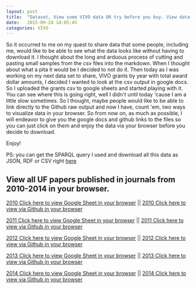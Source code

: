 ```yaml
---
layout: post
title:  "Dataset, View some VIVO data OR try before you buy. View data via google sheets and RAW github right in your browser"
date:   2015-09-24 14:05:45
categories: VIVO
---
```

So it occurred to me on my quest to share data that some people, including me, would like to be able to see what the data looks like without having to download it. I thought about the long and arduous process of cutting and pasting small samples from the csv files into the markdown. When I thought about what a pita it would be I decided to not do it. Then today as I was working on my next data set to share, VIVO grants by year with total award dollar amounts, I decided I wanted to look at the csv output in google docs. So I uploaded the grants csv to google sheets and started playing with it. You can see where this is going right, well I didn't until today 'cause I am a little slow sometimes. So I thought, maybe people would like to be able to link directly to the Github raw output and now I have, count 'em, two ways to visualize data in your browser. So from now on, as much as possible, I will endeavor to give you the google docs and github links to the files so you can just click on them and enjoy the data via your browser before you decide to download.

Enjoy!

PS: you can get the SPARQL query I used and download all this data as JSON, RDF or CSV right [here](http://senrabc.github.io/vivo/2015/09/17/All-University-Of-Florida-Papers-Published-Given-Year.html)

View all UF papers published in journals from 2010-2014 in your browser.
---

[2010 Click here to view Google Sheet in your browser](https://goo.gl/oP2Nlc)   ||   [2010 Click here to view via Github in your browser](https://github.com/senrabc/senrabc.github.io/raw/master/files/UF-2010-AllJournalPapers.csv)

[2011 Click here to view Google Sheet in your browser](https://goo.gl/s9eZwL)   ||   [2011 Click here to view via Github in your browser](https://github.com/senrabc/senrabc.github.io/raw/master/files/UF-2011-AllJournalPapers.csv)

[2012 Click here to view Google Sheet in your browser](https://goo.gl/PbKG8m)   ||   [2012 Click here to view via Github in your browser](https://github.com/senrabc/senrabc.github.io/raw/master/files/UF-2012-AllJournalPapers.csv)

[2013 Click here to view Google Sheet in your browser](https://goo.gl/JG4VYp)   ||   [2013 Click here to view via Github in your browser](https://github.com/senrabc/senrabc.github.io/raw/master/files/UF-2013-AllJournalPapers.csv)

[2014 Click here to view Google Sheet in your browser](https://goo.gl/5E1PFh)   ||   [2014 Click here to view via Github in your browser](https://github.com/senrabc/senrabc.github.io/raw/master/files/UF-2014-AllJournalPapers.csv)
